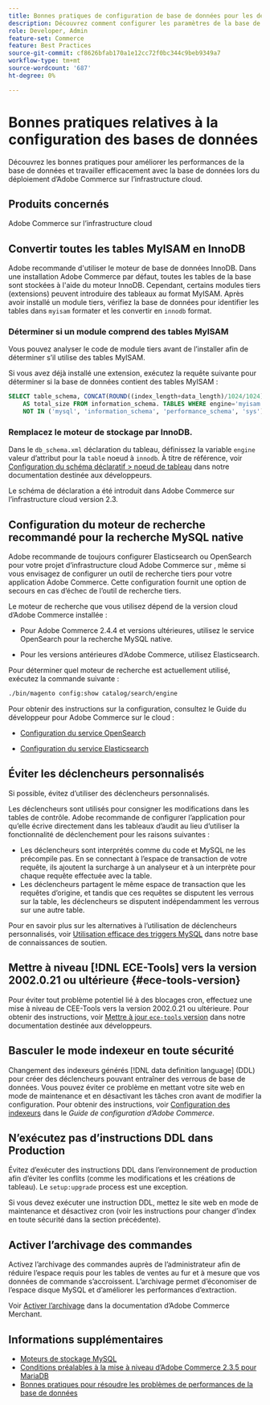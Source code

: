 ```yaml
---
title: Bonnes pratiques de configuration de base de données pour les déploiements cloud
description: Découvrez comment configurer les paramètres de la base de données et de l’application afin d’améliorer les performances lors du déploiement d’Adobe Commerce sur l’infrastructure cloud.
role: Developer, Admin
feature-set: Commerce
feature: Best Practices
source-git-commit: cf8626bfab170a1e12cc72f0bc344c9beb9349a7
workflow-type: tm+mt
source-wordcount: '687'
ht-degree: 0%

---
```


# Bonnes pratiques relatives à la configuration des bases de données

Découvrez les bonnes pratiques pour améliorer les performances de la base de données et travailler efficacement avec la base de données lors du déploiement d’Adobe Commerce sur l’infrastructure cloud.

## Produits concernés

Adobe Commerce sur l’infrastructure cloud

## Convertir toutes les tables MyISAM en InnoDB

Adobe recommande d&#39;utiliser le moteur de base de données InnoDB. Dans une installation Adobe Commerce par défaut, toutes les tables de la base sont stockées à l&#39;aide du moteur InnoDB. Cependant, certains modules tiers (extensions) peuvent introduire des tableaux au format MyISAM. Après avoir installé un module tiers, vérifiez la base de données pour identifier les tables dans `myisam` formater et les convertir en `innodb` format.

### Déterminer si un module comprend des tables MyISAM

Vous pouvez analyser le code de module tiers avant de l’installer afin de déterminer s’il utilise des tables MyISAM.

Si vous avez déjà installé une extension, exécutez la requête suivante pour déterminer si la base de données contient des tables MyISAM :

```sql
SELECT table_schema, CONCAT(ROUND((index_length+data_length)/1024/1024),'MB')
    AS total_size FROM information_schema. TABLES WHERE engine='myisam' AND table_schema
    NOT IN ('mysql', 'information_schema', 'performance_schema', 'sys');
```

### Remplacez le moteur de stockage par InnoDB.

Dans le `db_schema.xml` déclaration du tableau, définissez la variable `engine` valeur d’attribut pour la `table` noeud à `innodb`. À titre de référence, voir [Configuration du schéma déclaratif > noeud de tableau](https://developer.adobe.com/commerce/php/development/components/declarative-schema/configuration/) dans notre documentation destinée aux développeurs.

Le schéma de déclaration a été introduit dans Adobe Commerce sur l’infrastructure cloud version 2.3.

## Configuration du moteur de recherche recommandé pour la recherche MySQL native

Adobe recommande de toujours configurer Elasticsearch ou OpenSearch pour votre projet d’infrastructure cloud Adobe Commerce sur , même si vous envisagez de configurer un outil de recherche tiers pour votre application Adobe Commerce. Cette configuration fournit une option de secours en cas d’échec de l’outil de recherche tiers.

Le moteur de recherche que vous utilisez dépend de la version cloud d’Adobe Commerce installée :

- Pour Adobe Commerce 2.4.4 et versions ultérieures, utilisez le service OpenSearch pour la recherche MySQL native.

- Pour les versions antérieures d’Adobe Commerce, utilisez Elasticsearch.

Pour déterminer quel moteur de recherche est actuellement utilisé, exécutez la commande suivante :

```bash
./bin/magento config:show catalog/search/engine
```

Pour obtenir des instructions sur la configuration, consultez le Guide du développeur pour Adobe Commerce sur le cloud :

- [Configuration du service OpenSearch](https://devdocs.magento.com/cloud/project/services-opensearch.html)

- [Configuration du service Elasticsearch](https://devdocs.magento.com/cloud/project/services-elastic.html)

## Éviter les déclencheurs personnalisés

Si possible, évitez d’utiliser des déclencheurs personnalisés.

Les déclencheurs sont utilisés pour consigner les modifications dans les tables de contrôle. Adobe recommande de configurer l’application pour qu’elle écrive directement dans les tableaux d’audit au lieu d’utiliser la fonctionnalité de déclenchement pour les raisons suivantes :

- Les déclencheurs sont interprétés comme du code et MySQL ne les précompile pas. En se connectant à l’espace de transaction de votre requête, ils ajoutent la surcharge à un analyseur et à un interprète pour chaque requête effectuée avec la table.
- Les déclencheurs partagent le même espace de transaction que les requêtes d’origine, et tandis que ces requêtes se disputent les verrous sur la table, les déclencheurs se disputent indépendamment les verrous sur une autre table.

Pour en savoir plus sur les alternatives à l’utilisation de déclencheurs personnalisés, voir [Utilisation efficace des triggers MySQL](mysql-triggers-usage.md) dans notre base de connaissances de soutien.

## Mettre à niveau [!DNL ECE-Tools] vers la version 2002.0.21 ou ultérieure {#ece-tools-version}

Pour éviter tout problème potentiel lié à des blocages cron, effectuez une mise à niveau de CEE-Tools vers la version 2002.0.21 ou ultérieure. Pour obtenir des instructions, voir [Mettre à jour `ece-tools` version](https://devdocs.magento.com/cloud/project/ece-tools-update.html) dans notre documentation destinée aux développeurs.

## Basculer le mode indexeur en toute sécurité

<!--This best practice might belong in the Maintenance phase. Database lock prevention might be consolidated under a single heading-->

Changement des indexeurs générés [!DNL data definition language] (DDL) pour créer des déclencheurs pouvant entraîner des verrous de base de données. Vous pouvez éviter ce problème en mettant votre site web en mode de maintenance et en désactivant les tâches cron avant de modifier la configuration.
Pour obtenir des instructions, voir [Configuration des indexeurs](https://experienceleague.adobe.com/docs/commerce-operations/configuration-guide/cli/manage-indexers.html#configure-indexers-1) dans le *Guide de configuration d’Adobe Commerce*.

## N’exécutez pas d’instructions DDL dans Production

Évitez d’exécuter des instructions DDL dans l’environnement de production afin d’éviter les conflits (comme les modifications et les créations de tableau). Le `setup:upgrade` process est une exception.

Si vous devez exécuter une instruction DDL, mettez le site web en mode de maintenance et désactivez cron (voir les instructions pour changer d’index en toute sécurité dans la section précédente).

## Activer l’archivage des commandes

Activez l’archivage des commandes auprès de l’administrateur afin de réduire l’espace requis pour les tables de ventes au fur et à mesure que vos données de commande s’accroissent. L’archivage permet d’économiser de l’espace disque MySQL et d’améliorer les performances d’extraction.

Voir [Activer l’archivage](https://experienceleague.adobe.com/docs/commerce-admin/stores-sales/order-management/orders/order-archive.html) dans la documentation d’Adobe Commerce Merchant.

## Informations supplémentaires

- [Moteurs de stockage MySQL](https://dev.mysql.com/doc/refman/8.0/en/storage-engines.html)
- [Conditions préalables à la mise à niveau d’Adobe Commerce 2.3.5 pour MariaDB](../maintenance/commerce-235-upgrade-prerequisites-mariadb.md)
- [Bonnes pratiques pour résoudre les problèmes de performances de la base de données](../maintenance/resolve-database-performance-issues.md)
